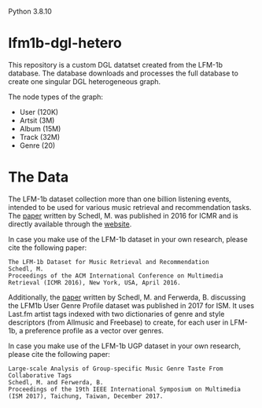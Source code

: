 Python 3.8.10
# lfm1b-dgl-hetero
This repository is a custom DGL datatset created from the LFM-1b database. 
The database downloads and processes the full database to create one singular DGL heterogeneous graph.

The node types of the graph:
- User (120K)
- Artsit (3M)
- Album (15M)
- Track (32M)
- Genre (20)



# The Data

The LFM-1b dataset collection more than one billion listening events, intended to be used for various music retrieval and recommendation tasks. 
The [paper](http://www.cp.jku.at/people/schedl/Research/Publications/pdf/schedl_icmr_2016.pdf) written by Schedl, M. was published in 2016 
for ICMR and is directly available through the [website](http://www.cp.jku.at/datasets/LFM-1b/). 

In case you make use of the LFM-1b dataset in your own research, please cite the following paper:


    The LFM-1b Dataset for Music Retrieval and Recommendation
    Schedl, M.
    Proceedings of the ACM International Conference on Multimedia Retrieval (ICMR 2016), New York, USA, April 2016.

Additionally, the [paper](http://www.cp.jku.at/people/schedl/Research/Publications/pdf/schedl_ism_mam_2017.pdf) written by Schedl, M. and Ferwerda, B. discussing
the LFM1b User Genre Profile dataset was published in 2017 for ISM. It uses Last.fm artist tags indexed with two dictionaries of genre and style descriptors 
(from Allmusic and Freebase) to create, for each user in LFM-1b, a preference profile as a vector over genres.


In case you make use of the LFM-1b UGP dataset in your own research, please cite the following paper:


    Large-scale Analysis of Group-specific Music Genre Taste From Collaborative Tags
    Schedl, M. and Ferwerda, B.
    Proceedings of the 19th IEEE International Symposium on Multimedia (ISM 2017), Taichung, Taiwan, December 2017.
